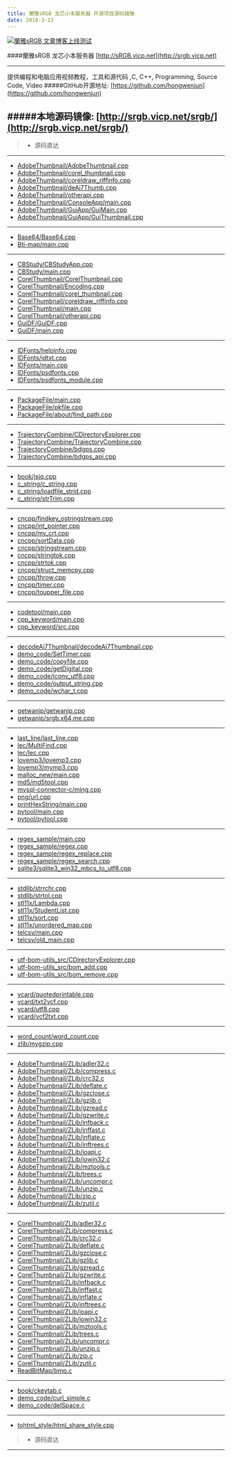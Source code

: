 ```yaml
---
title: 蘭雅sRGB 龙芯小本服务器 开源项目源码镜像
date: 2018-3-22
---
```

[![蘭雅sRGB 文章博客上线测试](http://srgb.vicp.net/img/blog.jpg)](http://srgb.vicp.net/blog/)

####蘭雅sRGB 龙芯小本服务器 [http://sRGB.vicp.net](http://srgb.vicp.net)

------ 
  提供编程和电脑应用视频教程，工具和源代码 ,C, C++, Programming, Source Code, Video
#####GitHub开源地址: [https://github.com/hongwenjun](https://github.com/hongwenjun)

#####本地源码镜像:   [http://srgb.vicp.net/srgb/](http://srgb.vicp.net/srgb/)
------
> * 源码直达
------
- [AdobeThumbnail/AdobeThumbnail.cpp](http://srgb.vicp.net/srgb/AdobeThumbnail/AdobeThumbnail.cpp.html)
- [AdobeThumbnail/corel_thumbnail.cpp](http://srgb.vicp.net/srgb/AdobeThumbnail/corel_thumbnail.cpp.html)
- [AdobeThumbnail/coreldraw_riffinfo.cpp](http://srgb.vicp.net/srgb/AdobeThumbnail/coreldraw_riffinfo.cpp.html)
- [AdobeThumbnail/deAi7Thumb.cpp](http://srgb.vicp.net/srgb/AdobeThumbnail/deAi7Thumb.cpp.html)
- [AdobeThumbnail/otherapi.cpp](http://srgb.vicp.net/srgb/AdobeThumbnail/otherapi.cpp.html)
- [AdobeThumbnail/ConsoleApp/main.cpp](http://srgb.vicp.net/srgb/AdobeThumbnail/ConsoleApp/main.cpp.html)
- [AdobeThumbnail/GuiApp/GuiMain.cpp](http://srgb.vicp.net/srgb/AdobeThumbnail/GuiApp/GuiMain.cpp.html)
- [AdobeThumbnail/GuiApp/GuiThumbnail.cpp](http://srgb.vicp.net/srgb/AdobeThumbnail/GuiApp/GuiThumbnail.cpp.html)
- ------
- [Base64/Base64.cpp](http://srgb.vicp.net/srgb/Base64/Base64.cpp.html)
- [Bti-map/main.cpp](http://srgb.vicp.net/srgb/Bti-map/main.cpp.html)
- ------
- [CBStudy/CBStudyApp.cpp](http://srgb.vicp.net/srgb/CBStudy/CBStudyApp.cpp.html)
- [CBStudy/main.cpp](http://srgb.vicp.net/srgb/CBStudy/main.cpp.html)
- [CorelThumbnail/CorelThumbnail.cpp](http://srgb.vicp.net/srgb/CorelThumbnail/CorelThumbnail.cpp.html)
- [CorelThumbnail/Encoding.cpp](http://srgb.vicp.net/srgb/CorelThumbnail/Encoding.cpp.html)
- [CorelThumbnail/corel_thumbnail.cpp](http://srgb.vicp.net/srgb/CorelThumbnail/corel_thumbnail.cpp.html)
- [CorelThumbnail/coreldraw_riffinfo.cpp](http://srgb.vicp.net/srgb/CorelThumbnail/coreldraw_riffinfo.cpp.html)
- [CorelThumbnail/main.cpp](http://srgb.vicp.net/srgb/CorelThumbnail/main.cpp.html)
- [CorelThumbnail/otherapi.cpp](http://srgb.vicp.net/srgb/CorelThumbnail/otherapi.cpp.html)
- [GuiDF/GuIDF.cpp](http://srgb.vicp.net/srgb/GuiDF/GuIDF.cpp.html)
- [GuiDF/main.cpp](http://srgb.vicp.net/srgb/GuiDF/main.cpp.html)
- ------
- [IDFonts/helpinfo.cpp](http://srgb.vicp.net/srgb/IDFonts/helpinfo.cpp.html)
- [IDFonts/idtxt.cpp](http://srgb.vicp.net/srgb/IDFonts/idtxt.cpp.html)
- [IDFonts/main.cpp](http://srgb.vicp.net/srgb/IDFonts/main.cpp.html)
- [IDFonts/psdfonts.cpp](http://srgb.vicp.net/srgb/IDFonts/psdfonts.cpp.html)
- [IDFonts/psdfonts_module.cpp](http://srgb.vicp.net/srgb/IDFonts/psdfonts_module.cpp.html)
- ------
- [PackageFile/main.cpp](http://srgb.vicp.net/srgb/PackageFile/main.cpp.html)
- [PackageFile/pkfile.cpp](http://srgb.vicp.net/srgb/PackageFile/pkfile.cpp.html)
- [PackageFile/about/find_path.cpp](http://srgb.vicp.net/srgb/PackageFile/about/find_path.cpp.html)
- ------
- [TrajectoryCombine/CDirectoryExplorer.cpp](http://srgb.vicp.net/srgb/TrajectoryCombine/CDirectoryExplorer.cpp.html)
- [TrajectoryCombine/TrajectoryCombine.cpp](http://srgb.vicp.net/srgb/TrajectoryCombine/TrajectoryCombine.cpp.html)
- [TrajectoryCombine/bdgps.cpp](http://srgb.vicp.net/srgb/TrajectoryCombine/bdgps.cpp.html)
- [TrajectoryCombine/bdgps_api.cpp](http://srgb.vicp.net/srgb/TrajectoryCombine/bdgps_api.cpp.html)
- ------
- [book/jsjq.cpp](http://srgb.vicp.net/srgb/book/jsjq.cpp.html)
- [c_string/c_string.cpp](http://srgb.vicp.net/srgb/c_string/c_string.cpp.html)
- [c_string/loadfile_strid.cpp](http://srgb.vicp.net/srgb/c_string/loadfile_strid.cpp.html)
- [c_string/strTrim.cpp](http://srgb.vicp.net/srgb/c_string/strTrim.cpp.html)
- ------
- [cncpp/findkey_ostringstream.cpp](http://srgb.vicp.net/srgb/cncpp/findkey_ostringstream.cpp.html)
- [cncpp/int_pointer.cpp](http://srgb.vicp.net/srgb/cncpp/int_pointer.cpp.html)
- [cncpp/my_crt.cpp](http://srgb.vicp.net/srgb/cncpp/my_crt.cpp.html)
- [cncpp/sortData.cpp](http://srgb.vicp.net/srgb/cncpp/sortData.cpp.html)
- [cncpp/stringstream.cpp](http://srgb.vicp.net/srgb/cncpp/stringstream.cpp.html)
- [cncpp/stringtok.cpp](http://srgb.vicp.net/srgb/cncpp/stringtok.cpp.html)
- [cncpp/strtok.cpp](http://srgb.vicp.net/srgb/cncpp/strtok.cpp.html)
- [cncpp/struct_memcpy.cpp](http://srgb.vicp.net/srgb/cncpp/struct_memcpy.cpp.html)
- [cncpp/throw.cpp](http://srgb.vicp.net/srgb/cncpp/throw.cpp.html)
- [cncpp/timer.cpp](http://srgb.vicp.net/srgb/cncpp/timer.cpp.html)
- [cncpp/toupper_file.cpp](http://srgb.vicp.net/srgb/cncpp/toupper_file.cpp.html)
- ------
- [codetool/main.cpp](http://srgb.vicp.net/srgb/codetool/main.cpp.html)
- [cpp_keyword/main.cpp](http://srgb.vicp.net/srgb/cpp_keyword/main.cpp.html)
- [cpp_keyword/src.cpp](http://srgb.vicp.net/srgb/cpp_keyword/src.cpp.html)
- ------
- [decodeAi7Thumbnail/decodeAi7Thumbnail.cpp](http://srgb.vicp.net/srgb/decodeAi7Thumbnail/decodeAi7Thumbnail.cpp.html)
- [demo_code/SetTimer.cpp](http://srgb.vicp.net/srgb/demo_code/SetTimer.cpp.html)
- [demo_code/copyfile.cpp](http://srgb.vicp.net/srgb/demo_code/copyfile.cpp.html)
- [demo_code/getDigital.cpp](http://srgb.vicp.net/srgb/demo_code/getDigital.cpp.html)
- [demo_code/iconv_utf8.cpp](http://srgb.vicp.net/srgb/demo_code/iconv_utf8.cpp.html)
- [demo_code/output_string.cpp](http://srgb.vicp.net/srgb/demo_code/output_string.cpp.html)
- [demo_code/wchar_t.cpp](http://srgb.vicp.net/srgb/demo_code/wchar_t.cpp.html)
- ------
- [getwanip/getwanip.cpp](http://srgb.vicp.net/srgb/getwanip/getwanip.cpp.html)
- [getwanip/srgb.x64.me.cpp](http://srgb.vicp.net/srgb/getwanip/srgb.x64.me.cpp.html)
- ------
- [last_line/last_line.cpp](http://srgb.vicp.net/srgb/last_line/last_line.cpp.html)
- [lec/MultiFind.cpp](http://srgb.vicp.net/srgb/lec/MultiFind.cpp.html)
- [lec/lec.cpp](http://srgb.vicp.net/srgb/lec/lec.cpp.html)
- [lovemp3/lovemp3.cpp](http://srgb.vicp.net/srgb/lovemp3/lovemp3.cpp.html)
- [lovemp3/mymp3.cpp](http://srgb.vicp.net/srgb/lovemp3/mymp3.cpp.html)
- [malloc_new/main.cpp](http://srgb.vicp.net/srgb/malloc_new/main.cpp.html)
- [md5/md5tool.cpp](http://srgb.vicp.net/srgb/md5/md5tool.cpp.html)
- [mysql-connector-c/ming.cpp](http://srgb.vicp.net/srgb/mysql-connector-c/ming.cpp.html)
- [png/url.cpp](http://srgb.vicp.net/srgb/png/url.cpp.html)
- [printHexString/main.cpp](http://srgb.vicp.net/srgb/printHexString/main.cpp.html)
- [pytool/main.cpp](http://srgb.vicp.net/srgb/pytool/main.cpp.html)
- [pytool/pytool.cpp](http://srgb.vicp.net/srgb/pytool/pytool.cpp.html)
- ------
- [regex_sample/main.cpp](http://srgb.vicp.net/srgb/regex_sample/main.cpp.html)
- [regex_sample/regex.cpp](http://srgb.vicp.net/srgb/regex_sample/regex.cpp.html)
- [regex_sample/regex_replace.cpp](http://srgb.vicp.net/srgb/regex_sample/regex_replace.cpp.html)
- [regex_sample/regex_search.cpp](http://srgb.vicp.net/srgb/regex_sample/regex_search.cpp.html)
- [sqlite3/sqlite3_win32_mbcs_to_utf8.cpp](http://srgb.vicp.net/srgb/sqlite3/sqlite3_win32_mbcs_to_utf8.cpp.html)
- ------
- [stdlib/strrchr.cpp](http://srgb.vicp.net/srgb/stdlib/strrchr.cpp.html)
- [stdlib/strtol.cpp](http://srgb.vicp.net/srgb/stdlib/strtol.cpp.html)
- [stl11x/Lambda.cpp](http://srgb.vicp.net/srgb/stl11x/Lambda.cpp.html)
- [stl11x/StudentList.cpp](http://srgb.vicp.net/srgb/stl11x/StudentList.cpp.html)
- [stl11x/sort.cpp](http://srgb.vicp.net/srgb/stl11x/sort.cpp.html)
- [stl11x/unordered_map.cpp](http://srgb.vicp.net/srgb/stl11x/unordered_map.cpp.html)
- [telcsv/main.cpp](http://srgb.vicp.net/srgb/telcsv/main.cpp.html)
- [telcsv/old_main.cpp](http://srgb.vicp.net/srgb/telcsv/old_main.cpp.html)
- ------
- [utf-bom-utils_src/CDirectoryExplorer.cpp](http://srgb.vicp.net/srgb/utf-bom-utils_src/CDirectoryExplorer.cpp.html)
- [utf-bom-utils_src/bom_add.cpp](http://srgb.vicp.net/srgb/utf-bom-utils_src/bom_add.cpp.html)
- [utf-bom-utils_src/bom_remove.cpp](http://srgb.vicp.net/srgb/utf-bom-utils_src/bom_remove.cpp.html)
- ------
- [vcard/quotedprintable.cpp](http://srgb.vicp.net/srgb/vcard/quotedprintable.cpp.html)
- [vcard/txt2vcf.cpp](http://srgb.vicp.net/srgb/vcard/txt2vcf.cpp.html)
- [vcard/utf8.cpp](http://srgb.vicp.net/srgb/vcard/utf8.cpp.html)
- [vcard/vcf2txt.cpp](http://srgb.vicp.net/srgb/vcard/vcf2txt.cpp.html)
- ------
- [word_count/word_count.cpp](http://srgb.vicp.net/srgb/word_count/word_count.cpp.html)
- [zlib/mygzip.cpp](http://srgb.vicp.net/srgb/zlib/mygzip.cpp.html)
- ------
- [AdobeThumbnail/ZLib/adler32.c](http://srgb.vicp.net/srgb/AdobeThumbnail/ZLib/adler32.c.html)
- [AdobeThumbnail/ZLib/compress.c](http://srgb.vicp.net/srgb/AdobeThumbnail/ZLib/compress.c.html)
- [AdobeThumbnail/ZLib/crc32.c](http://srgb.vicp.net/srgb/AdobeThumbnail/ZLib/crc32.c.html)
- [AdobeThumbnail/ZLib/deflate.c](http://srgb.vicp.net/srgb/AdobeThumbnail/ZLib/deflate.c.html)
- [AdobeThumbnail/ZLib/gzclose.c](http://srgb.vicp.net/srgb/AdobeThumbnail/ZLib/gzclose.c.html)
- [AdobeThumbnail/ZLib/gzlib.c](http://srgb.vicp.net/srgb/AdobeThumbnail/ZLib/gzlib.c.html)
- [AdobeThumbnail/ZLib/gzread.c](http://srgb.vicp.net/srgb/AdobeThumbnail/ZLib/gzread.c.html)
- [AdobeThumbnail/ZLib/gzwrite.c](http://srgb.vicp.net/srgb/AdobeThumbnail/ZLib/gzwrite.c.html)
- [AdobeThumbnail/ZLib/infback.c](http://srgb.vicp.net/srgb/AdobeThumbnail/ZLib/infback.c.html)
- [AdobeThumbnail/ZLib/inffast.c](http://srgb.vicp.net/srgb/AdobeThumbnail/ZLib/inffast.c.html)
- [AdobeThumbnail/ZLib/inflate.c](http://srgb.vicp.net/srgb/AdobeThumbnail/ZLib/inflate.c.html)
- [AdobeThumbnail/ZLib/inftrees.c](http://srgb.vicp.net/srgb/AdobeThumbnail/ZLib/inftrees.c.html)
- [AdobeThumbnail/ZLib/ioapi.c](http://srgb.vicp.net/srgb/AdobeThumbnail/ZLib/ioapi.c.html)
- [AdobeThumbnail/ZLib/iowin32.c](http://srgb.vicp.net/srgb/AdobeThumbnail/ZLib/iowin32.c.html)
- [AdobeThumbnail/ZLib/mztools.c](http://srgb.vicp.net/srgb/AdobeThumbnail/ZLib/mztools.c.html)
- [AdobeThumbnail/ZLib/trees.c](http://srgb.vicp.net/srgb/AdobeThumbnail/ZLib/trees.c.html)
- [AdobeThumbnail/ZLib/uncompr.c](http://srgb.vicp.net/srgb/AdobeThumbnail/ZLib/uncompr.c.html)
- [AdobeThumbnail/ZLib/unzip.c](http://srgb.vicp.net/srgb/AdobeThumbnail/ZLib/unzip.c.html)
- [AdobeThumbnail/ZLib/zip.c](http://srgb.vicp.net/srgb/AdobeThumbnail/ZLib/zip.c.html)
- [AdobeThumbnail/ZLib/zutil.c](http://srgb.vicp.net/srgb/AdobeThumbnail/ZLib/zutil.c.html)
- ------
- [CorelThumbnail/ZLib/adler32.c](http://srgb.vicp.net/srgb/CorelThumbnail/ZLib/adler32.c.html)
- [CorelThumbnail/ZLib/compress.c](http://srgb.vicp.net/srgb/CorelThumbnail/ZLib/compress.c.html)
- [CorelThumbnail/ZLib/crc32.c](http://srgb.vicp.net/srgb/CorelThumbnail/ZLib/crc32.c.html)
- [CorelThumbnail/ZLib/deflate.c](http://srgb.vicp.net/srgb/CorelThumbnail/ZLib/deflate.c.html)
- [CorelThumbnail/ZLib/gzclose.c](http://srgb.vicp.net/srgb/CorelThumbnail/ZLib/gzclose.c.html)
- [CorelThumbnail/ZLib/gzlib.c](http://srgb.vicp.net/srgb/CorelThumbnail/ZLib/gzlib.c.html)
- [CorelThumbnail/ZLib/gzread.c](http://srgb.vicp.net/srgb/CorelThumbnail/ZLib/gzread.c.html)
- [CorelThumbnail/ZLib/gzwrite.c](http://srgb.vicp.net/srgb/CorelThumbnail/ZLib/gzwrite.c.html)
- [CorelThumbnail/ZLib/infback.c](http://srgb.vicp.net/srgb/CorelThumbnail/ZLib/infback.c.html)
- [CorelThumbnail/ZLib/inffast.c](http://srgb.vicp.net/srgb/CorelThumbnail/ZLib/inffast.c.html)
- [CorelThumbnail/ZLib/inflate.c](http://srgb.vicp.net/srgb/CorelThumbnail/ZLib/inflate.c.html)
- [CorelThumbnail/ZLib/inftrees.c](http://srgb.vicp.net/srgb/CorelThumbnail/ZLib/inftrees.c.html)
- [CorelThumbnail/ZLib/ioapi.c](http://srgb.vicp.net/srgb/CorelThumbnail/ZLib/ioapi.c.html)
- [CorelThumbnail/ZLib/iowin32.c](http://srgb.vicp.net/srgb/CorelThumbnail/ZLib/iowin32.c.html)
- [CorelThumbnail/ZLib/mztools.c](http://srgb.vicp.net/srgb/CorelThumbnail/ZLib/mztools.c.html)
- [CorelThumbnail/ZLib/trees.c](http://srgb.vicp.net/srgb/CorelThumbnail/ZLib/trees.c.html)
- [CorelThumbnail/ZLib/uncompr.c](http://srgb.vicp.net/srgb/CorelThumbnail/ZLib/uncompr.c.html)
- [CorelThumbnail/ZLib/unzip.c](http://srgb.vicp.net/srgb/CorelThumbnail/ZLib/unzip.c.html)
- [CorelThumbnail/ZLib/zip.c](http://srgb.vicp.net/srgb/CorelThumbnail/ZLib/zip.c.html)
- [CorelThumbnail/ZLib/zutil.c](http://srgb.vicp.net/srgb/CorelThumbnail/ZLib/zutil.c.html)
- [ReadBitMap/bmp.c](http://srgb.vicp.net/srgb/ReadBitMap/bmp.c.html)
- ------
- [book/ckeytab.c](http://srgb.vicp.net/srgb/book/ckeytab.c.html)
- [demo_code/curl_simple.c](http://srgb.vicp.net/srgb/demo_code/curl_simple.c.html)
- [demo_code/delSpace.c](http://srgb.vicp.net/srgb/demo_code/delSpace.c.html)
- ------
- [tohtml_style/html_share_style.cpp](http://srgb.vicp.net/srgb/tohtml_style/html_share_style.cpp.html)

> * 源码直达
------
